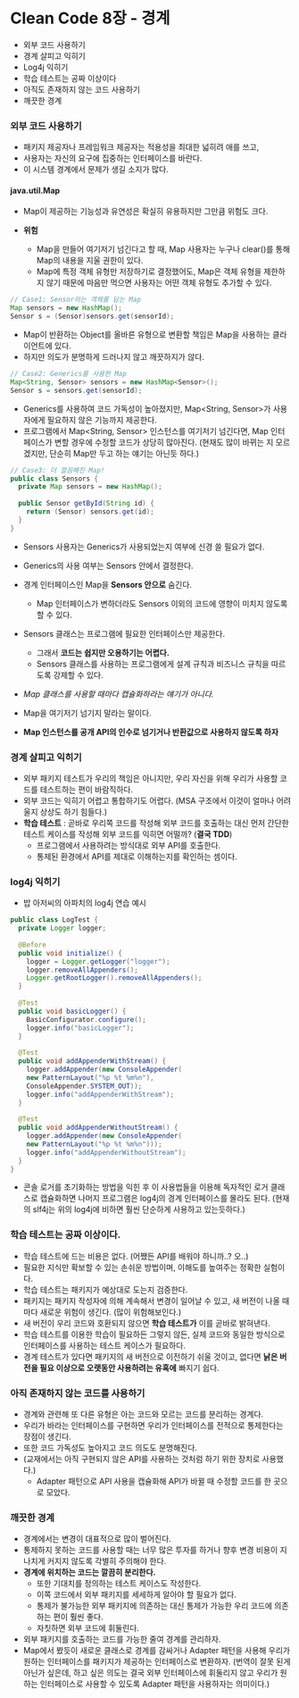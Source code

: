 # Clean Code 8장 - 경계

- 외부 코드 사용하기
- 경계 살피고 익히기
- Log4j 익히기
- 학습 테스트는 공짜 이상이다
- 아직도 존재하지 않는 코드 사용하기
- 깨끗한 경계



### 외부 코드 사용하기

- 패키지 제공자나 프레임워크 제공자는 적용성을 최대한 넓히려 애를 쓰고,
- 사용자는 자신의 요구에 집중하는 인터페이스를 바란다.
- 이 시스템 경계에서 문제가 생길 소지가 많다.



#### java.util.Map

- Map이 제공하는 기능성과 유연성은 확실히 유용하지만 그만큼 위험도 크다.

- **위험**

  - Map을 만들어 여기저기 넘긴다고 할 때, Map 사용자는 누구나 clear()를 통해 Map의 내용을 지울 권한이 있다.
  - Map에 특정 객체 유형만 저장하기로 결정했어도, Map은 객체 유형을 제한하지 않기 때문에 마음만 먹으면 사용자는 어떤 객체 유형도 추가할 수 있다.

  

```java
// Case1: Sensor라는 객체를 담는 Map
Map sensors = new HashMap();
Sensor s = (Sensor)sensors.get(sensorId);
```

- Map이 반환하는 Object를 올바른 유형으로 변환할 책임은 Map을 사용하는 클라이언트에 있다.
- 하지만 의도가 분명하게 드러나지 않고 깨끗하지가 않다.



```java
// Case2: Generics를 사용한 Map
Map<String, Sensor> sensors = new HashMap<Sensor>();
Sensor s = sensors.get(sensorId);
```

- Generics를 사용하여 코드 가독성이 높아졌지만, Map<String, Sensor>가 사용자에게 필요하지 않은 기능까지 제공한다.
- 프로그램에서 Map<String, Sensor> 인스턴스를 여기저기 넘긴다면, Map 인터페이스가 변할 경우에 수정할 코드가 상당히 많아진다. (현재도 많이 바뀌는 지 모르겠지만, 단순히 Map만 두고 하는 얘기는 아닌듯 하다.)



```java
// Case3: 더 깔끔해진 Map!
public class Sensors {
  private Map sensors = new HashMap();
  
  public Sensor getById(String id) {
    return (Sensor) sensors.get(id);
  }
}
```

- Sensors 사용자는 Generics가 사용되었는지 여부에 신경 쓸 필요가 없다.
- Generics의 사용 여부는 Sensors 안에서 결정한다.
- 경계 인터페이스인 Map을 **Sensors 안으로** 숨긴다.
  - Map 인터페이스가 변하더라도 Sensors 이외의 코드에 영향이 미치지 않도록 할 수 있다.
- Sensors 클래스는 프로그램에 필요한 인터페이스만 제공한다.
  - 그래서 **코드는 쉽지만 오용하기는 어렵다.**
  - Sensors 클래스를 사용하는 프로그램에게 설계 규칙과 비즈니스 규칙을 따르도록 강제할 수 있다.
- *Map 클래스를 사용할 때마다 캡슐화하라는 얘기가 아니다.*
- Map을 여기저기 넘기지 말라는 말이다.

- **Map 인스턴스를 공개 API의 인수로 넘기거나 반환값으로 사용하지 않도록 하자**



### 경계 살피고 익히기

- 외부 패키지 테스트가 우리의 책임은 아니지만, 우리 자신을 위해 우리가 사용할 코드를 테스트하는 편이 바람직하다.
- 외부 코드는 익히기 어렵고 통합하기도 어렵다. (MSA 구조에서 이것이 얼마나 어려울지 상상도 하기 힘들다.)
- **학습 테스트** : 곧바로 우리쪽 코드를 작성해 외부 코드를 호출하는 대신 먼저 간단한 테스트 케이스를 작성해 외부 코드를 익히면 어떨까? (**결국 TDD**)
  - 프로그램에서 사용하려는 방식대로 외부 API를 호출한다.
  - 통제된 환경에서 API를 제대로 이해하는지를 확인하는 셈이다.



### log4j 익히기

- 밥 아저씨의 아파치의 log4j 연습 예시

```java
public class LogTest {
  private Logger logger;
  
  @Before
  public void initialize() {
    logger = Logger.getLogger("logger");
    logger.removeAllAppenders();
    Logger.getRootLogger().removeAllAppenders();
  }
  
  @Test
  public void basicLogger() {
    BasicConfigurator.configure();
    logger.info("basicLogger");
  }
  
  @Test
  public void addAppenderWithStream() {
    logger.addAppender(new ConsoleAppender(
    new PatternLayout("%p %t %m%n"),
    ConsoleAppender.SYSTEM_OUT));
    logger.info("addAppenderWithStream");
  }
  
  @Test
  public void addAppenderWithoutStream() {
    logger.addAppender(new ConsoleAppender(
    new PatternLayout("%p %t %m%n")));
    logger.info("addAppenderWithoutStream");
  }
}
```

- 콘솔 로거를 초기화하는 방법을 익힌 후 이 사용법들을 이용해 독자적인 로거 클래스로 캡슐화하면 나머지 프로그램은 log4j의 경계 인터페이스를 몰라도 된다. (현재의 slf4j는 위의 log4j에 비하면 훨씬 단순하게 사용하고 있는듯하다.)



### 학습 테스트는 공짜 이상이다.

- 학습 테스트에 드는 비용은 없다. (어쨌든 API를 배워야 하니까..? 오..)
- 필요한 지식만 확보할 수 있는 손쉬운 방법이며, 이해도를 높여주는 정확한 실험이다.
- 학습 테스트는 패키지가 예상대로 도는지 검증한다.
- 패키지는 패키지 작성자에 의해 계속해서 변경이 일어날 수 있고, 새 버전이 나올 때마다 새로운 위험이 생긴다. (많이 위험해보인다.)
- 새 버전이 우리 코드와 호환되지 않으면 **학습 테스트가** 이를 곧바로 밝혀낸다.
- 학습 테스트를 이용한 학습이 필요하든 그렇지 않든, 실제 코드와 동일한 방식으로 인터페이스를 사용하는 테스트 케이스가 필요하다.
- 경계 테스트가 있다면 패키지의 새 버전으로 이전하기 쉬울 것이고, 없다면 **낡은 버전을 필요 이상으로 오랫동안 사용하려는 유혹에** 빠지기 쉽다.



### 아직 존재하지 않는 코드를 사용하기

- 경계와 관련해 또 다른 유형은 아는 코드와 모르는 코드를 분리하는 경계다.
- 우리가 바라는 인터페이스를 구현하면 우리가 인터페이스를 전적으로 통제한다는 장점이 생긴다.
- 또한 코드 가독성도 높아지고 코드 의도도 분명해진다.
- (교재에서는 아직 구현되지 않은 API를 사용하는 것처럼 하기 위한 장치로 사용했다.)
  - Adapter 패턴으로 API 사용을 캡슐화해 API가 바뀔 때 수정할 코드를 한 곳으로 모았다. 



### 깨끗한 경계

- 경계에서는 변경이 대표적으로 많이 벌어진다.
- 통제하지 못하는 코드를 사용할 때는 너무 많은 투자를 하거나 향후 변경 비용이 지나치게 커지지 않도록 각별히 주의해야 한다.
- **경계에 위치하는 코드는 깔끔히 분리한다.**
  - 또한 기대치를 정의하는 테스트 케이스도 작성한다.
  - 이쪽 코드에서 외부 패키지를 세세하게 알아야 할 필요가 없다.
  - 통제가 불가능한 외부 패키지에 의존하는 대신 통제가 가능한 우리 코드에 의존하는 편이 훨씬 좋다.
  - 자칫하면 외부 코드에 휘둘린다.
- 외부 패키지를 호출하는 코드를 가능한 줄여 경계를 관리하자.
- Map에서 봤듯이 새로운 클래스로 경계를 감싸거나 Adapter 패턴을 사용해 우리가 원하는 인터페이스를 패키지가 제공하는 인터페이스로 변환하자. (번역이 잘못 된게 아닌가 싶은데, 하고 싶은 의도는 결국 외부 인터페이스에 휘둘리지 않고 우리가 원하는 인터페이스로 사용할 수 있도록 Adapter 패턴을 사용하자는 의미이다.)

